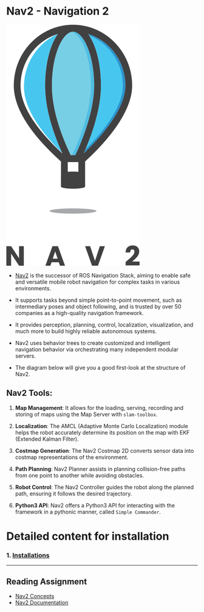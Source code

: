 # Nav2 - Navigation 2

![](./nav2_logo.png)


* [Nav2](https://navigation.ros.org/) is the successor of ROS Navigation Stack, aiming to enable safe and versatile mobile robot navigation for complex tasks in various environments.

* It supports tasks beyond simple point-to-point movement, such as intermediary poses and object following, and is trusted by over 50 companies as a high-quality navigation framework.

* It provides perception, planning, control, localization, visualization, and much more to build highly reliable autonomous systems. 

* Nav2 uses behavior trees to create customized and intelligent navigation behavior via orchestrating many independent modular servers.

* The diagram below will give you a good first-look at the structure of Nav2. 




## Nav2 Tools:

1. **Map Management**: It allows for the loading, serving, recording and storing of maps using the Map Server with `slam-toolbox`.

2. **Localization**: The AMCL (Adaptive Monte Carlo Localization) module helps the robot accurately determine its position on the map with EKF (Extended Kalman Filter).

3. **Costmap Generation**: The Nav2 Costmap 2D converts sensor data into costmap representations of the environment.

4. **Path Planning**: Nav2 Planner assists in planning collision-free paths from one point to another while avoiding obstacles.

4. **Robot Control**: The Nav2 Controller guides the robot along the planned path, ensuring it follows the desired trajectory.

5. **Python3 API**: Nav2 offers a Python3 API for interacting with the framework in a pythonic manner, called `Simple Commander`.


# Detailed content for installation
### 1. [Installations](./nav2_installation.md)
<!-- 2. [MoveIt Setup Assistant](https://discuss.e-yantra.org/t/moveit-setup-assistant/10496)
3. [MoveIt Rviz](https://discuss.e-yantra.org/t/rviz-interface-with-moveit/10497)
4. [MoveIt Gazebo interface](https://discuss.e-yantra.org/t/gazebo-interface-with-moveit/10498) -->



---
##  Reading Assignment

* [Nav2 Concepts](https://navigation.ros.org/concepts/index.html#concepts)
* [Nav2 Documentation](https://navigation.ros.org/index.html)
